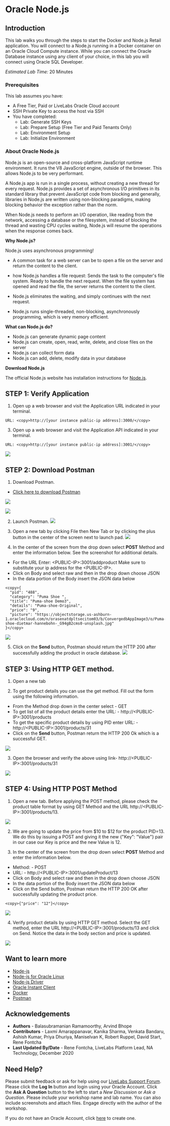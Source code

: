 # Oracle Node.js

## Introduction

This lab walks you through the steps to start the Docker and Node.js Retail application. You will connect to a Node.js running in a Docker container on an Oracle Cloud Compute instance. While you can connect the Oracle Database instance using any client of your choice, in this lab you will connect using Oracle SQL Developer.

*Estimated Lab Time:* 20 Minutes

### Prerequisites
This lab assumes you have:
- A Free Tier, Paid or LiveLabs Oracle Cloud account
- SSH Private Key to access the host via SSH
- You have completed:
    - Lab: Generate SSH Keys
    - Lab: Prepare Setup (Free Tier and Paid Tenants Only)
    - Lab: Environment Setup
    - Lab: Initialize Environment

### About Oracle Node.js

Node.js is an open-source and cross-platform JavaScript runtime environment. It runs the V8 JavaScript engine, outside of the browser. This allows Node.js to be very performant.

A Node.js app is run in a single process, without creating a new thread for every request. Node.js provides a set of asynchronous I/O primitives in its standard library that prevent JavaScript code from blocking and generally, libraries in Node.js are written using non-blocking paradigms, making blocking behavior the exception rather than the norm.

When Node.js needs to perform an I/O operation, like reading from the network, accessing a database or the filesystem, instead of blocking the thread and wasting CPU cycles waiting, Node.js will resume the operations when the response comes back.

 [](youtube:zQtRwTOwisI)

**Why Node.js?**

  Node.js uses asynchronous programming!
-	A common task for a web server can be to open a file on the server and return the content to the client.
-	how Node.js handles a file request:
	     Sends the task to the computer's file system.
         Ready to handle the next request.
         When the file system has opened and read the file, the server returns the content to the client.

-	Node.js eliminates the waiting, and simply continues with the next request.
-	Node.js runs single-threaded, non-blocking, asynchronously programming, which is very memory efficient.

**What can Node.js do?**
-	Node.js can generate dynamic page content
-	Node.js can create, open, read, write, delete, and close files on the server
-	Node.js can collect form data
-	Node.js can add, delete, modify data in your database

**Download Node.js**

   The official Node.js website has installation instructions for [Node.js](https://yum.oracle.com/oracle-linux-nodejs.html).

## **STEP 1**:  Verify Application

1. Open up a web browser and visit the Application URL indicated in your terminal.    

```
URL: <copy>http://[your instance public-ip address]:3000/</copy>
```

3. Open up a web browser and visit the Application API indicated in your terminal.   

```
URL: <copy>http://[your instance public-ip address]:3001/</copy>
```

  ![](./images/application_home_pageupdated.png " ")

## **STEP 2**: Download Postman

 1. Download Postman.
  -  [Click here to download Postman](https://www.postman.com/downloads/)

  ![](./images/postman1a.png " ")

  ![](./images/postman2a.png " ")

 2. Launch Postman.
  ![](./images/nodejs-postman1a.png " ")

 3. Open a new tab by clicking File then New Tab or by clicking the plus button in the center of the screen next to launch pad.
  ![](./images/new_postman_tab.png " ")

 4. In the center of the screen from the drop down select **POST** Method and enter the information below. See the screenshot for additional details.

  - For the URL Enter: &lt;PUBLIC-IP&gt;:3001/addproduct Make sure to substitute your ip address for the &lt;PUBLIC-IP&gt;.
  - Click on Body and select raw and then in the drop down choose JSON
  - In the data portion of the Body insert the JSON data below

  ```
  <copy>{
    "pid": "488",
    "category": "Puma Shoe ",
    "title": "Puma-shoe Demo3",
    "details": "Puma-shoe-Original",
    "price": "9",
    "picture": "https://objectstorage.us-ashburn-1.oraclecloud.com/n/orasenatdpltsecitom03/b/ConvergedbAppImage3/o/Puma-shoe-dietmar-hannebohn-_G94gB2cms0-unsplash.jpg"
  }</copy>
  ```
  ![](./images/nodejs2a.png " ")


5. Click on the **Send** button, Postman should return the HTTP 200 after successfully adding the product in oracle database.
![](./images/postman_return.png " ")

## **STEP 3**: Using HTTP GET method.

1. Open a new tab

2. To get product details you can use the get method. Fill out the form using the following information.  
  - From the Method drop down in the center select - GET  
  - To get list of all the product details enter the URL: - http://&lt;PUBLIC-IP&gt;:3001/products  
  - To get the specific product details by using PID enter URL: - http://&lt;PUBLIC-IP&gt;:3001/products/31  
  - Click on the **Send** button, Postman return the HTTP 200 Ok which is a successful GET.

  ![](./images/postman10a.png " ")

3. Open the browser and verify the above using link- http://&lt;PUBLIC-IP&gt;:3001/products/31

  ![](./images/nodejs-postman5a.png " ")

## **STEP 4**: Using HTTP POST Method


1. Open a new tab. Before applying the POST method, please check the product table format by using GET Method and the URL http://&lt;PUBLIC-IP&gt;:3001/products/13.

  ![](./images/postman_pid_13_check.png " ")

2. We are going to update the price from $10 to $12 for the product PID=13. We do this by issuing a POST and giving it the new {"Key": "Value"} pair in our case our Key is price and the new Value is 12.

3. In the center of the screen from the drop down select **POST** Method and enter the information below.

  - Method: - POST  
  - URL: - http://&lt;PUBLIC-IP&gt;:3001/updateProduct/13  
  - Click on Body and select raw and then in the drop down choose JSON
  - In the data portion of the Body insert the JSON data below
  - Click on the Send button, Postman return the HTTP 200 OK after successfully updating the product price.

  ```
  <copy>{"price": "12"}</copy>
  ```

  ![](./images/postman12a.png " ")

4. Verify product details by using HTTP GET method. Select the GET method, enter the URL http://&lt;PUBLIC-IP&gt;:3001/products/13 and click on Send. Notice the data in the body section and price is updated.  

  ![](./images/postman_after_update.png " ")

## Want to learn more

 - [Node-js](https://nodejs.org/en/)
 - [Node-js for Oracle Linux](https://yum.oracle.com/oracle-linux-nodejs.html)  
 - [Node-js Driver](https://oracle.github.io/node-oracledb/)
 - [Oracle Instant Client](https://www.oracle.com/in/database/technologies/instant-client/downloads.html)
 - [Docker](https://www.docker.com/)
 - [Postman](https://www.postman.com/)


## Acknowledgements
* **Authors** - Balasubramanian Ramamoorthy, Arvind Bhope
* **Contributors** - Laxmi Amarappanavar, Kanika Sharma, Venkata Bandaru, Ashish Kumar, Priya Dhuriya, Maniselvan K, Robert Ruppel, David Start, Rene Fontcha
* **Last Updated By/Date** - Rene Fontcha, LiveLabs Platform Lead, NA Technology, December 2020

## Need Help?
Please submit feedback or ask for help using our [LiveLabs Support Forum](https://community.oracle.com/tech/developers/categories/livelabsdiscussions). Please click the **Log In** button and login using your Oracle Account. Click the **Ask A Question** button to the left to start a *New Discussion* or *Ask a Question*.  Please include your workshop name and lab name.  You can also include screenshots and attach files.  Engage directly with the author of the workshop.

If you do not have an Oracle Account, click [here](https://profile.oracle.com/myprofile/account/create-account.jspx) to create one.
